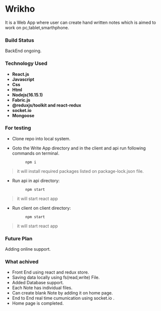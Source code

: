 # Wrikho

It is a Web App where user can create hand written notes which is aimed to work on pc,tablet,smarthphone.

### Build Status

BackEnd ongoing.

### Technology Used

* **React.js**  
* **Javascript**  
* **Css**  
* **Html**  
* **Nodejs(16.15.1)**
* **Fabric.js**
* **@reduxjs/toolkit and react-redux**
* **socket.io**
* **Mongoose**

### For testing

* Clone repo into local system.  
* Goto the Write App directory and in the client and api run  following commands on terminal.  

            npm i           
> it will install required packages listed on package-lock.json file.  

* Run api in api directory:

            npm start       
> it will start react app

* Run client on client directory:

            npm start       
> it will start react app

### Future Plan

Adding online support.

### What achived

* Front End using react and redux store.
* Saving data locally using fs(read,write) File.
* Added Database support.
* Each Note has individual files.
* Can create blank Note by adding it on home page.
* End to End real time cumunication using socket.io .
* Home page is completed.
